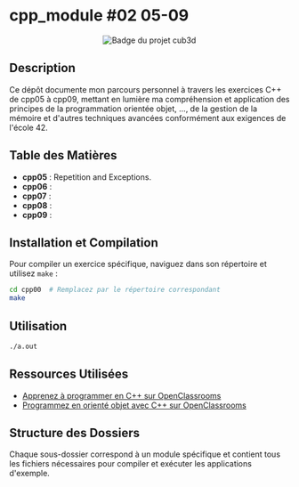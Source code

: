 # cpp_module #02 05-09
<div align="center">
  <img src="https://raw.githubusercontent.com/ayogun/42-project-badges/main/badges/cppe.png?raw=true" alt="Badge du projet cub3d">
</div>

## Description
Ce dépôt documente mon parcours personnel à travers les exercices C++ de cpp05 à cpp09, mettant en lumière ma compréhension et application des principes de la programmation orientée objet, ..., de la gestion de la mémoire et d'autres techniques avancées conformément aux exigences de l'école 42.

## Table des Matières
- **cpp05** : Repetition and Exceptions.
- **cpp06** : 
- **cpp07** : 
- **cpp08** : 
- **cpp09** : 

## Installation et Compilation
Pour compiler un exercice spécifique, naviguez dans son répertoire et utilisez `make` :
```bash
cd cpp00  # Remplacez par le répertoire correspondant
make
```

## Utilisation
```bash
./a.out
```

## Ressources Utilisées
- [Apprenez à programmer en C++ sur OpenClassrooms](https://openclassrooms.com/fr/courses/1894236-apprenez-a-programmer-en-c)
- [Programmez en orienté objet avec C++ sur OpenClassrooms](https://openclassrooms.com/fr/courses/7137751-programmez-en-oriente-objet-avec-c)


## Structure des Dossiers
Chaque sous-dossier correspond à un module spécifique et contient tous les fichiers nécessaires pour compiler et exécuter les applications d'exemple.

